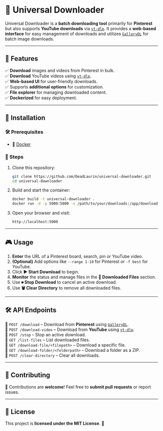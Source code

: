 # 🌟 Universal Downloader

Universal Downloader is a **batch downloading tool** primarily for **Pinterest** but also supports **YouTube downloads** via [`yt-dlp`](https://github.com/yt-dlp/yt-dlp). It provides a **web-based interface** for easy management of downloads and utilizes [`GalleryDL`](https://github.com/mikf/gallery-dl) for batch image downloads.

---

## 🎯 Features
✅ **Download** images and videos from Pinterest in bulk.  
✅ **Download** YouTube videos using [`yt-dlp`](https://github.com/yt-dlp/yt-dlp).  
✅ **Web-based UI** for user-friendly downloads.  
✅ Supports **additional options** for customization.  
✅ **File explorer** for managing downloaded content.  
✅ **Dockerized** for easy deployment.  

---

## 🚀 Installation
### 🛠 Prerequisites
- 🐳 [Docker](https://docs.docker.com/get-docker/)

### 📌 Steps
1. Clone this repository:
   ```sh
   git clone https://github.com/DeadLaurin/universal-downloader.git
   cd universal-downloader
   ```
2. Build and start the container:
   ```sh
   docker build -t universal-downloader .
   docker run -d -p 5000:5000 -v /path/to/your/downloads:/app/downloads --name universal-downloader universal-downloader
   ```
3. Open your browser and visit:
   ```sh
   http://localhost:5000
   ```

---

## 🎮 Usage
1. **Enter** the URL of a Pinterest board, search, pin or YouTube video.
2. **(Optional)** Add options like `--range 1-10` for Pinterest or `-f best` for YouTube.
3. Click **▶ Start Download** to begin.
4. **Monitor** the status and manage files in the **📂 Downloaded Files** section.
5. Use **⏹ Stop Download** to cancel an active download.
6. Use **🗑 Clear Directory** to remove all downloaded files.

---

## 🛠 API Endpoints
📌 `POST /download` – Download from **Pinterest** using [`GalleryDL`](https://github.com/mikf/gallery-dl).  
📌 `POST /download-video` – Download from **YouTube** using [`yt-dlp`](https://github.com/yt-dlp/yt-dlp).  
📌 `POST /stop` – Stop an active download.  
📌 `GET /list-files` – List downloaded files.  
📌 `GET /download-file/<filepath>` – Download a specific file.  
📌 `GET /download-folder/<folderpath>` – Download a folder as a ZIP.  
📌 `POST /clear-directory` – Clear all downloads.  

---

## 🤝 Contributing
🎉 Contributions are **welcome**! Feel free to **submit pull requests** or report issues.  

---

## 📜 License
This project is **licensed under the MIT License**. 📝

